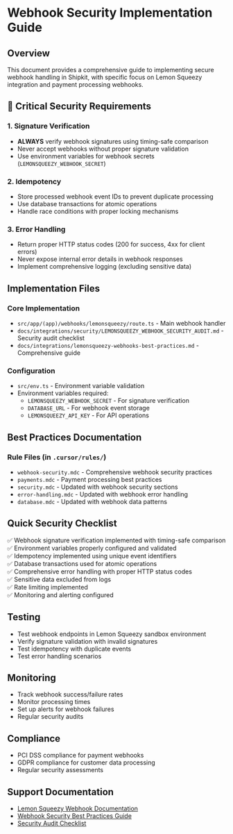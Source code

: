 # Webhook Security Implementation Guide

## Overview

This document provides a comprehensive guide to implementing secure webhook handling in Shipkit, with specific focus on Lemon Squeezy integration and payment processing webhooks.

## 🚨 Critical Security Requirements

### 1. Signature Verification

- **ALWAYS** verify webhook signatures using timing-safe comparison
- Never accept webhooks without proper signature validation
- Use environment variables for webhook secrets (`LEMONSQUEEZY_WEBHOOK_SECRET`)

### 2. Idempotency

- Store processed webhook event IDs to prevent duplicate processing
- Use database transactions for atomic operations
- Handle race conditions with proper locking mechanisms

### 3. Error Handling

- Return proper HTTP status codes (200 for success, 4xx for client errors)
- Never expose internal error details in webhook responses
- Implement comprehensive logging (excluding sensitive data)

## Implementation Files

### Core Implementation

- `src/app/(app)/webhooks/lemonsqueezy/route.ts` - Main webhook handler
- `docs/integrations/security/LEMONSQUEEZY_WEBHOOK_SECURITY_AUDIT.md` - Security audit checklist
- `docs/integrations/lemonsqueezy-webhooks-best-practices.md` - Comprehensive guide

### Configuration

- `src/env.ts` - Environment variable validation
- Environment variables required:
  - `LEMONSQUEEZY_WEBHOOK_SECRET` - For signature verification
  - `DATABASE_URL` - For webhook event storage
  - `LEMONSQUEEZY_API_KEY` - For API operations

## Best Practices Documentation

### Rule Files (in `.cursor/rules/`)

- `webhook-security.mdc` - Comprehensive webhook security practices
- `payments.mdc` - Payment processing best practices
- `security.mdc` - Updated with webhook security sections
- `error-handling.mdc` - Updated with webhook error handling
- `database.mdc` - Updated with webhook data patterns

## Quick Security Checklist

✅ Webhook signature verification implemented with timing-safe comparison  
✅ Environment variables properly configured and validated  
✅ Idempotency implemented using unique event identifiers  
✅ Database transactions used for atomic operations  
✅ Comprehensive error handling with proper HTTP status codes  
✅ Sensitive data excluded from logs  
✅ Rate limiting implemented  
✅ Monitoring and alerting configured  

## Testing

- Test webhook endpoints in Lemon Squeezy sandbox environment
- Verify signature validation with invalid signatures
- Test idempotency with duplicate events
- Test error handling scenarios

## Monitoring

- Track webhook success/failure rates
- Monitor processing times
- Set up alerts for webhook failures
- Regular security audits

## Compliance

- PCI DSS compliance for payment webhooks
- GDPR compliance for customer data processing
- Regular security assessments

## Support Documentation

- [Lemon Squeezy Webhook Documentation](https://docs.lemonsqueezy.com/help/webhooks)
- [Webhook Security Best Practices Guide](./integrations/lemonsqueezy-webhooks-best-practices.md)
- [Security Audit Checklist](./integrations/security/LEMONSQUEEZY_WEBHOOK_SECURITY_AUDIT.md)
